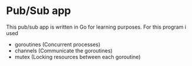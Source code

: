 # Pub/Sub app

This pub/sub app is written in Go for learning purposes. For this program i used

* goroutines (Concurrent processes)
* channels (Communicate the goroutines)
* mutex (Locking resources between each goroutine)
